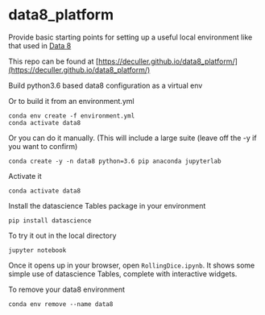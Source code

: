 # data8_platform
Provide basic starting points for setting up a useful local environment like that
used in [Data 8](https://data8.org)

This repo can be found at [https://deculler.github.io/data8_platform/](https://deculler.github.io/data8_platform/)


Build python3.6 based data8 configuration as a virtual env

Or to build it from an environment.yml

```
conda env create -f environment.yml
conda activate data8
```

Or you can do it manually.
(This will include a large suite (leave off the -y if you want to confirm)

`conda create -y -n data8 python=3.6 pip anaconda jupyterlab`

Activate it

`conda activate data8`

Install the datascience Tables package in your environment

`pip install datascience`

To try it out in the local directory

`jupyter notebook`

Once it opens up in your browser, open `RollingDice.ipynb`.  It shows some
simple use of datascience Tables, complete with interactive widgets.

To remove your data8 environment

`conda env remove --name data8`
